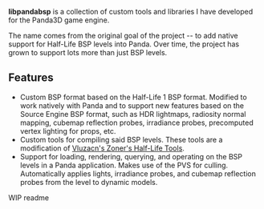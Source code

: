 __libpandabsp__ is a collection of custom tools and libraries I have developed for the Panda3D game engine.

The name comes from the original goal of the project -- to add native support for Half-Life BSP levels into Panda. Over time, the project has grown to support lots more than just BSP levels.

## Features
* Custom BSP format based on the Half-Life 1 BSP format. Modified to work natively with Panda and to support new features based on the Source Engine BSP format, such as HDR lightmaps, radiosity normal mapping, cubemap reflection probes, irradiance probes, precomputed vertex lighting for props, etc.
* Custom tools for compiling said BSP levels. These tools are a modification of [Vluzacn's Zoner's Half-Life Tools](http://www.zhlt.info/).
* Support for loading, rendering, querying, and operating on the BSP levels in a Panda application. Makes use of the PVS for culling. Automatically applies lights, irradiance probes, and cubemap reflection probes from the level to dynamic models.

WIP readme
